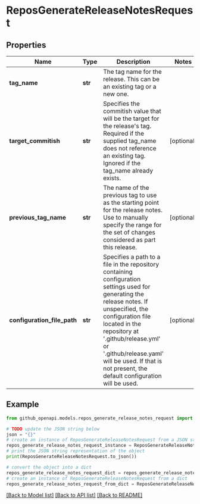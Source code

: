 # ReposGenerateReleaseNotesRequest


## Properties

Name | Type | Description | Notes
------------ | ------------- | ------------- | -------------
**tag_name** | **str** | The tag name for the release. This can be an existing tag or a new one. | 
**target_commitish** | **str** | Specifies the commitish value that will be the target for the release&#39;s tag. Required if the supplied tag_name does not reference an existing tag. Ignored if the tag_name already exists. | [optional] 
**previous_tag_name** | **str** | The name of the previous tag to use as the starting point for the release notes. Use to manually specify the range for the set of changes considered as part this release. | [optional] 
**configuration_file_path** | **str** | Specifies a path to a file in the repository containing configuration settings used for generating the release notes. If unspecified, the configuration file located in the repository at &#39;.github/release.yml&#39; or &#39;.github/release.yaml&#39; will be used. If that is not present, the default configuration will be used. | [optional] 

## Example

```python
from github_openapi.models.repos_generate_release_notes_request import ReposGenerateReleaseNotesRequest

# TODO update the JSON string below
json = "{}"
# create an instance of ReposGenerateReleaseNotesRequest from a JSON string
repos_generate_release_notes_request_instance = ReposGenerateReleaseNotesRequest.from_json(json)
# print the JSON string representation of the object
print(ReposGenerateReleaseNotesRequest.to_json())

# convert the object into a dict
repos_generate_release_notes_request_dict = repos_generate_release_notes_request_instance.to_dict()
# create an instance of ReposGenerateReleaseNotesRequest from a dict
repos_generate_release_notes_request_from_dict = ReposGenerateReleaseNotesRequest.from_dict(repos_generate_release_notes_request_dict)
```
[[Back to Model list]](../README.md#documentation-for-models) [[Back to API list]](../README.md#documentation-for-api-endpoints) [[Back to README]](../README.md)



